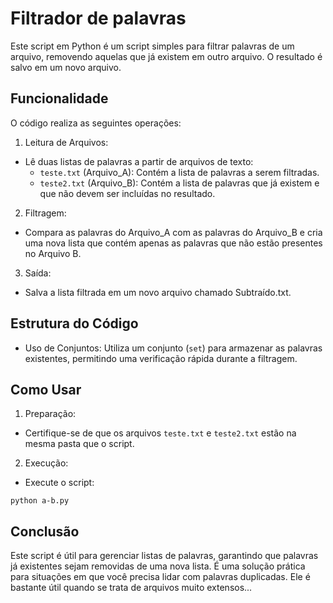 # Filtrador de palavras
Este script em Python é um script simples para filtrar palavras de um arquivo, removendo aquelas que já existem em outro arquivo. O resultado é salvo em um novo arquivo.

## Funcionalidade
O código realiza as seguintes operações:

1. Leitura de Arquivos:
- Lê duas listas de palavras a partir de arquivos de texto:
  - `teste.txt` (Arquivo_A): Contém a lista de palavras a serem filtradas.
  - `teste2.txt` (Arquivo_B): Contém a lista de palavras que já existem e que não devem ser incluídas no resultado.

2. Filtragem:
- Compara as palavras do Arquivo_A com as palavras do Arquivo_B e cria uma nova lista que contém apenas as palavras que não estão presentes no Arquivo B.

3. Saída:
- Salva a lista filtrada em um novo arquivo chamado Subtraído.txt.

## Estrutura do Código

- Uso de Conjuntos: Utiliza um conjunto (`set`) para armazenar as palavras existentes, permitindo uma verificação rápida durante a filtragem.

## Como Usar

1. Preparação:
- Certifique-se de que os arquivos `teste.txt` e `teste2.txt` estão na mesma pasta que o script.

2. Execução:
- Execute o script:

```
python a-b.py
```

## Conclusão
   Este script é útil para gerenciar listas de palavras, garantindo que palavras já existentes sejam removidas de uma nova lista. É uma solução prática para situações em que você precisa lidar com palavras duplicadas. Ele é
bastante útil quando se trata de arquivos muito extensos...